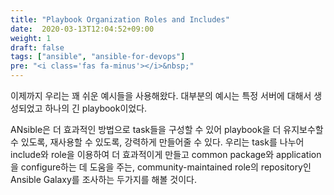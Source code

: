 ```yaml
---
title: "Playbook Organization Roles and Includes"
date:  2020-03-13T12:04:52+09:00
weight: 1
draft: false
tags: ["ansible", "ansible-for-devops"]
pre: "<i class='fas fa-minus'></i>&nbsp;"
---
```


이제까지 우리는 꽤 쉬운 예시들을 사용해왔다.
대부분의 예시는 특정 서버에 대해서 생성되었고 하나의 긴 playbook이었다.

ANsible은 더 효과적인 방법으로 task들을 구성할 수 있어 playbook을 더 유지보수할 수 있도록, 재사용할 수 있도록, 강력하게 만들어줄 수 있다.
우리는 task를 나누어 include와 role을 이용하여 더 효과적이게 만들고 common package와 application을 configure하는 데 도움을 주는, community-maintained role의 repository인 Ansible Galaxy를 조사하는 두가지를 해볼 것이다.
